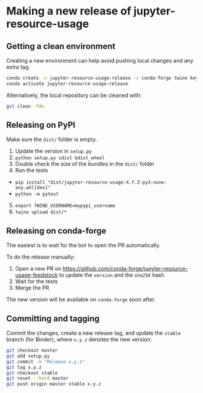 # Making a new release of jupyter-resource-usage

## Getting a clean environment

Creating a new environment can help avoid pushing local changes and any extra tag.

```bash
conda create -n jupyter-resource-usage-release -c conda-forge twine keyring
conda activate jupyter-resource-usage-release
```

Alternatively, the local repository can be cleaned with:

```bash
git clean -fdx
```

## Releasing on PyPI

Make sure the `dist/` folder is empty.

1. Update the version in `setup.py`
2. `python setup.py sdist bdist_wheel`
3. Double check the size of the bundles in the `dist/` folder
4. Run the tests
  - `pip install "dist/jupyter-resource-usage-X.Y.Z-py3-none-any.whl[dev]"`
  - `python -m pytest`
5. `export TWINE_USERNAME=mypypi_username`
6. `twine upload dist/*`

## Releasing on conda-forge

The easiest is to wait for the bot to open the PR automatically.

To do the release manually:

1. Open a new PR on https://github.com/conda-forge/jupyter-resource-usage-feedstock to update the `version` and the `sha256` hash
2. Wait for the tests
3. Merge the PR

The new version will be available on `conda-forge` soon after.

## Committing and tagging

Commit the changes, create a new release tag, and update the `stable` branch (for Binder), where `x.y.z` denotes the new version:

```bash
git checkout master
git add setup.py
git commit -m "Release x.y.z"
git tag x.y.z
git checkout stable
git reset --hard master
git push origin master stable x.y.z
```
